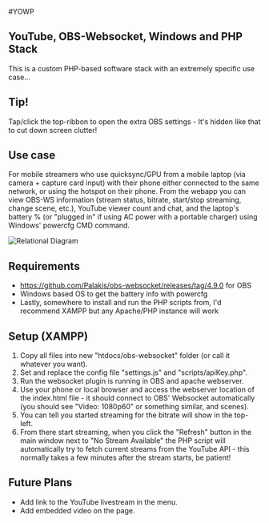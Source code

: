 #YOWP

## YouTube, OBS-Websocket, Windows and PHP Stack
This is a custom PHP-based software stack with an extremely specific use case...
## Tip!
Tap/click the top-ribbon to open the extra OBS settings - It's hidden like that to cut down screen clutter!

## Use case
For mobile streamers who use quicksync/GPU from a mobile laptop (via camera + capture card input) with their phone either connected to the same network, or using the hotspot on their phone. From the webapp you can view OBS-WS information (stream status, bitrate, start/stop streaming, change scene, etc.), YouTube viewer count and chat, and the laptop's battery % (or "plugged in" if using AC power with a portable charger) using Windows' powercfg CMD command.

![Relational Diagram](https://i.imgur.com/Xzcf9nh.png)

## Requirements
* https://github.com/Palakis/obs-websocket/releases/tag/4.9.0 for OBS
* Windows based OS to get the battery info with powercfg
* Lastly, somewhere to install and run the PHP scripts from, I'd recommend XAMPP but any Apache/PHP instance will work

## Setup (XAMPP)
1. Copy all files into new "htdocs/obs-websocket" folder (or call it whatever you want).
2. Set and replace the config file "settings.js" and "scripts/apiKey.php".
3. Run the websocket plugin is running in OBS and apache webserver.
4. Use your phone or local browser and access the webserver location of the index.html file - it should connect to OBS' Websocket automatically (you should see "Video: 1080p60" or something similar, and scenes).
5. You can tell you started streaming for the bitrate will show in the top-left.
6. From there start streaming, when you click the "Refresh" button in the main window next to "No Stream Available" the PHP script will automatically try to fetch current streams from the YouTube API - this normally takes a few minutes after the stream starts, be patient!

## Future Plans
* Add link to the YouTube livestream in the menu.
* Add embedded video on the page.
